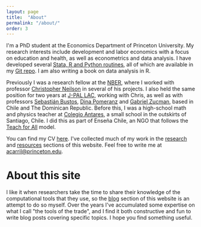 ```yaml
---
layout: page
title:  "About"
permalink: "/about/"
order: 3
---
```


I'm a PhD student at the Economics Department of Princeton University.
My research interests include development and labor economics with a focus on education and health, as well as econometrics and data analysis. I have developed several [Stata, R and Python routines](/resources), all of which are available in my [Git repo](http://www.github.com/acarril). I am also writing a book on data analysis in R.

Previously I was a research fellow at the [NBER](http://www.nber.org/), where I worked with professor [Christopher Neilson](https://econphilomath.github.io) in several of his projects.
I also held the same position for two years at [J-PAL LAC](https://www.povertyactionlab.org/lac), working with Chris, as well as with professors [Sebastián Bustos](https://www.hks.harvard.edu/about/faculty-staff-directory/sebastian-bustos), [Dina Pomeranz](https://www.econ.uzh.ch/en/people/faculty/pomeranz.html) and [Gabriel Zucman](http://gabriel-zucman.eu/), based in Chile and The Dominican Republic.
Before this, I was a high-school math and physics teacher at [Colegio Antares](http://www.colegioantares.cl/), a small school in the outskirts of Santiago, Chile. I did this as part of Enseña Chile, an NGO that follows the [Teach for All](http://teachforall.org/) model.

You can find my CV [here](/cv).
I've collected much of my work in the [research](/research) and [resources](/resources) sections of this website.
Feel free to write me at [acarril@princeton.edu](mailto:acarril@princeton.edu).

# About this site

I like it when researchers take the time to share their knowledge of the computational tools that they use, so the [blog](/) section of this website is an attempt to do so myself.
Over the years I've accumulated some expertise on what I call "the tools of the trade", and I find it both constructive and fun to write blog posts covering specific topics.
I hope you find something useful.
